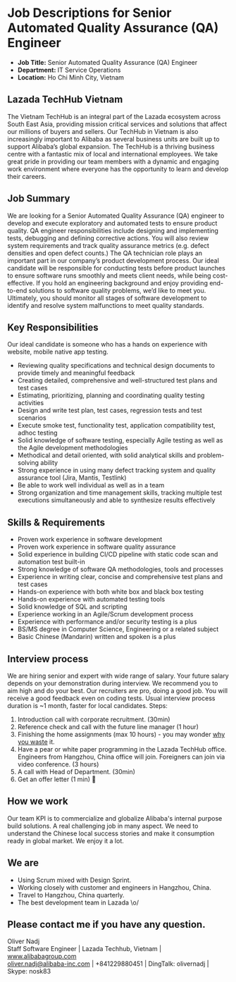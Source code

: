 # Job Descriptions for Senior Automated Quality Assurance (QA) Engineer

- **Job Title:** Senior Automated Quality Assurance (QA) Engineer
- **Department:** IT Service Operations
- **Location:** Ho Chi Minh City, Vietnam

## Lazada TechHub Vietnam
The Vietnam TechHub is an integral part of the Lazada ecosystem across South East Asia, providing mission critical services and solutions that affect our millions of buyers and sellers. Our TechHub in Vietnam is also increasingly important to Alibaba as several business units are built up to support Alibaba’s global expansion. The TechHub is a thriving business centre with a fantastic mix of local and international employees. We take great pride in providing our team members with a dynamic and engaging work environment where everyone has the opportunity to learn and develop their careers.

## Job Summary
We are looking for a Senior Automated Quality Assurance (QA) engineer to develop and execute exploratory and automated tests to ensure product quality.
QA engineer responsibilities include designing and implementing tests, debugging and defining corrective actions. You will also review system requirements and track quality assurance metrics (e.g. defect densities and open defect counts.)
The QA technician role plays an important part in our company’s product development process. Our ideal candidate will be responsible for conducting tests before product launches to ensure software runs smoothly and meets client needs, while being cost-effective. If you hold an engineering background and enjoy providing end-to-end solutions to software quality problems, we’d like to meet you.
Ultimately, you should monitor all stages of software development to identify and resolve system malfunctions to meet quality standards.

## Key Responsibilities
Our ideal candidate is someone who has a hands on experience with website, mobile native app testing.
- Reviewing quality specifications and technical design documents to provide timely and meaningful feedback
- Creating detailed, comprehensive and well-structured test plans and test cases
- Estimating, prioritizing, planning and coordinating quality testing activities
- Design and write test plan, test cases, regression tests and test scenarios
- Execute smoke test, functionality test, application compatibility test, adhoc testing
- Solid knowledge of software testing, especially Agile testing as well as the Agile development methodologies
- Methodical and detail oriented, with solid analytical skills and problem-solving ability
- Strong experience in using many defect tracking system and quality assurance tool (Jira, Mantis, Testlink)
- Be able to work well individual as well as in a team
- Strong organization and time management skills, tracking multiple test executions simultaneously and able to synthesize results effectively

## Skills & Requirements
- Proven work experience in software development
- Proven work experience in software quality assurance
- Solid experience in building CI/CD pipeline with static code scan and automation test built-in
- Strong knowledge of software QA methodologies, tools and processes
- Experience in writing clear, concise and comprehensive test plans and test cases
- Hands-on experience with both white box and black box testing
- Hands-on experience with automated testing tools
- Solid knowledge of SQL and scripting
- Experience working in an Agile/Scrum development process
- Experience with performance and/or security testing is a plus
- BS/MS degree in Computer Science, Engineering or a related subject
- Basic Chinese (Mandarin) written and spoken is a plus

## Interview process
We are hiring senior and expert with wide range of salary. Your future salary depends on your demonstration during interview. We recommend you to aim high and do your best.
Our recruiters are pro, doing a good job. You will receive a good feedback even on coding tests. Usual interview process duration is ~1 month, faster for local candidates.
Steps:
1. Introduction call with corporate recruitment. (30min)
2. Reference check and call with the future line manager (1 hour)
3. Finishing the home assignments (max 10 hours) - you may wonder [why you waste][whywastefewhours] it.
4. Have a pear or white paper programming in the Lazada TechHub office. Engineers from Hangzhou, China office will join.  Foreigners can join via video conference. (3 hours)
5. A call with Head of Department. (30min)
6. Get an offer letter (1 min) 🙂

## How we work
Our team KPI is to commercialize and globalize Alibaba's internal purpose build solutions. A real challenging job in many aspect. We need to understand the Chinese local success stories and make it consumption ready in global market. We enjoy it a lot.

## We are
- Using Scrum mixed with Design Sprint.
- Working closely with customer and engineers in Hangzhou, China.
- Travel to Hangzhou, China quarterly.
- The best development team in Lazada \o/

## Please contact me if you have any question.
Oliver Nadj  
Staff Software Engineer | Lazada Techhub, Vietnam | www.alibabagroup.com  
oliver.nadj@alibaba-inc.com | +841229880451 | DingTalk: olivernadj |  Skype: nosk83

[//]: # (References)
[whywastefewhours]:<https://workplace.stackexchange.com/questions/18696/given-a-homework-tasks-on-a-job-interview>
